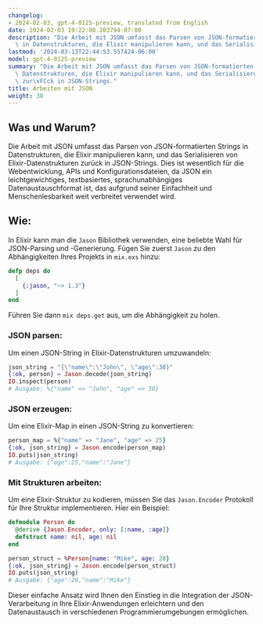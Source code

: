 ```yaml
---
changelog:
- 2024-02-03, gpt-4-0125-preview, translated from English
date: 2024-02-03 19:22:08.203794-07:00
description: "Die Arbeit mit JSON umfasst das Parsen von JSON-formatierten Strings\
  \ in Datenstrukturen, die Elixir manipulieren kann, und das Serialisieren von Elixir-\u2026"
lastmod: '2024-03-13T22:44:53.557424-06:00'
model: gpt-4-0125-preview
summary: "Die Arbeit mit JSON umfasst das Parsen von JSON-formatierten Strings in\
  \ Datenstrukturen, die Elixir manipulieren kann, und das Serialisieren von Elixir-Datenstrukturen\
  \ zur\xFCck in JSON-Strings."
title: Arbeiten mit JSON
weight: 38
---
```


## Was und Warum?

Die Arbeit mit JSON umfasst das Parsen von JSON-formatierten Strings in Datenstrukturen, die Elixir manipulieren kann, und das Serialisieren von Elixir-Datenstrukturen zurück in JSON-Strings. Dies ist wesentlich für die Webentwicklung, APIs und Konfigurationsdateien, da JSON ein leichtgewichtiges, textbasiertes, sprachunabhängiges Datenaustauschformat ist, das aufgrund seiner Einfachheit und Menschenlesbarkeit weit verbreitet verwendet wird.

## Wie:

In Elixir kann man die `Jason` Bibliothek verwenden, eine beliebte Wahl für JSON-Parsing und -Generierung. Fügen Sie zuerst `Jason` zu den Abhängigkeiten Ihres Projekts in `mix.exs` hinzu:

```elixir
defp deps do
  [
    {:jason, "~> 1.3"}
  ]
end
```

Führen Sie dann `mix deps.get` aus, um die Abhängigkeit zu holen.

### JSON parsen:
Um einen JSON-String in Elixir-Datenstrukturen umzuwandeln:

```elixir
json_string = "{\"name\":\"John\", \"age\":30}"
{:ok, person} = Jason.decode(json_string)
IO.inspect(person)
# Ausgabe: %{"name" => "John", "age" => 30}
```

### JSON erzeugen:
Um eine Elixir-Map in einen JSON-String zu konvertieren:

```elixir
person_map = %{"name" => "Jane", "age" => 25}
{:ok, json_string} = Jason.encode(person_map)
IO.puts(json_string)
# Ausgabe: {"age":25,"name":"Jane"}
```

### Mit Strukturen arbeiten:
Um eine Elixir-Struktur zu kodieren, müssen Sie das `Jason.Encoder` Protokoll für Ihre Struktur implementieren. Hier ein Beispiel:

```elixir
defmodule Person do
  @derive {Jason.Encoder, only: [:name, :age]}
  defstruct name: nil, age: nil
end

person_struct = %Person{name: "Mike", age: 28}
{:ok, json_string} = Jason.encode(person_struct)
IO.puts(json_string)
# Ausgabe: {"age":28,"name":"Mike"}
```

Dieser einfache Ansatz wird Ihnen den Einstieg in die Integration der JSON-Verarbeitung in Ihre Elixir-Anwendungen erleichtern und den Datenaustausch in verschiedenen Programmierumgebungen ermöglichen.
